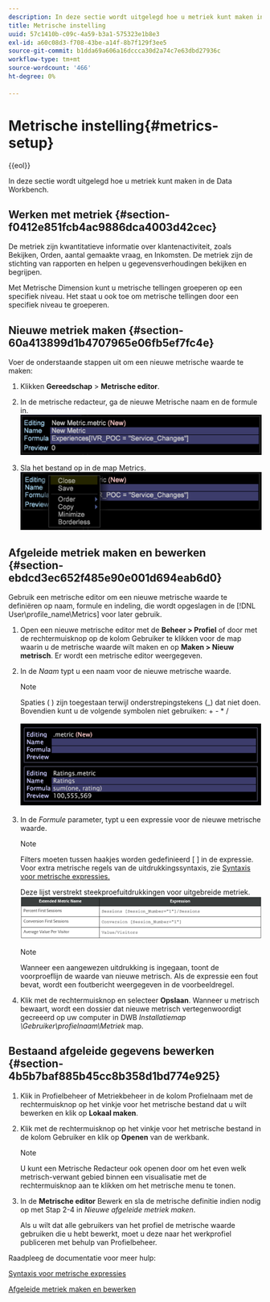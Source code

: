 ```yaml
---
description: In deze sectie wordt uitgelegd hoe u metriek kunt maken in de Data Workbench.
title: Metrische instelling
uuid: 57c1410b-c09c-4a59-b3a1-575323e1b8e3
exl-id: a60c08d3-f708-43be-a14f-8b7f129f3ee5
source-git-commit: b1dda69a606a16dccca30d2a74c7e63dbd27936c
workflow-type: tm+mt
source-wordcount: '466'
ht-degree: 0%

---
```


# Metrische instelling{#metrics-setup}

{{eol}}

In deze sectie wordt uitgelegd hoe u metriek kunt maken in de Data Workbench.

## Werken met metriek {#section-f0412e851fcb4ac9886dca4003d42cec}

De metriek zijn kwantitatieve informatie over klantenactiviteit, zoals Bekijken, Orden, aantal gemaakte vraag, en Inkomsten. De metriek zijn de stichting van rapporten en helpen u gegevensverhoudingen bekijken en begrijpen.

Met Metrische Dimension kunt u metrische tellingen groeperen op een specifiek niveau. Het staat u ook toe om metrische tellingen door een specifiek niveau te groeperen.

## Nieuwe metriek maken {#section-60a413899d1b4707965e06fb5ef7fc4e}

Voer de onderstaande stappen uit om een nieuwe metrische waarde te maken:

1. Klikken **Gereedschap** > **Metrische editor**.

1. In de metrische redacteur, ga de nieuwe Metrische naam en de formule in. ![](assets/dwb_impl_metrics1.png)

1. Sla het bestand op in de map Metrics. ![](assets/dwb_impl_metrics2.png)

## Afgeleide metriek maken en bewerken {#section-ebdcd3ec652f485e90e001d694eab6d0}

Gebruik een metrische editor om een nieuwe metrische waarde te definiëren op naam, formule en indeling, die wordt opgeslagen in de [!DNL User\profile_name\Metrics] voor later gebruik.

1. Open een nieuwe metrische editor met de **Beheer > Profiel** of door met de rechtermuisknop op de kolom Gebruiker te klikken voor de map waarin u de metrische waarde wilt maken en op **Maken > Nieuw metrisch**. Er wordt een metrische editor weergegeven.

1. In de *Naam* typt u een naam voor de nieuwe metrische waarde.

   >[!NOTE]
   >
   >Spaties ( ) zijn toegestaan terwijl onderstrepingstekens (_) dat niet doen. Bovendien kunt u de volgende symbolen niet gebruiken: + - &#42; /

   ![](assets/dwb_impl_metrics3.png)

1. In de *Formule* parameter, typt u een expressie voor de nieuwe metrische waarde.

   >[!NOTE]
   >
   >Filters moeten tussen haakjes worden gedefinieerd [ ] in de expressie. Voor extra metrische regels van de uitdrukkingssyntaxis, zie [Syntaxis voor metrische expressies.](https://experienceleague.adobe.com/docs/data-workbench/using/client/qry-lang-syntx/c-syntx-mtrc-exp.html)

   Deze lijst verstrekt steekproefuitdrukkingen voor uitgebreide metriek. ![](assets/dwb_impl_metrics4.png)

   >[!NOTE]
   >
   >Wanneer een aangewezen uitdrukking is ingegaan, toont de voorproeflijn de waarde van nieuwe metrisch. Als de expressie een fout bevat, wordt een foutbericht weergegeven in de voorbeeldregel.

1. Klik met de rechtermuisknop en selecteer **Opslaan**. Wanneer u metrisch bewaart, wordt een dossier dat nieuwe metrisch vertegenwoordigt gecreeerd op uw computer in DWB *Installatiemap \Gebruiker\profielnaam\Metriek* map.

## Bestaand afgeleide gegevens bewerken {#section-4b5b7baf885b45cc8b358d1bd774e925}

1. Klik in Profielbeheer of Metriekbeheer in de kolom Profielnaam met de rechtermuisknop op het vinkje voor het metrische bestand dat u wilt bewerken en klik op **Lokaal maken**.
1. Klik met de rechtermuisknop op het vinkje voor het metrische bestand in de kolom Gebruiker en klik op **Openen** van de werkbank.

   >[!NOTE]
   >
   >U kunt een Metrische Redacteur ook openen door om het even welk metrisch-verwant gebied binnen een visualisatie met de rechtermuisknop aan te klikken om het metrische menu te tonen.

1. In de **Metrische editor** Bewerk en sla de metrische definitie indien nodig op met Stap 2-4 in *Nieuwe afgeleide metriek maken*.

   Als u wilt dat alle gebruikers van het profiel de metrische waarde gebruiken die u hebt bewerkt, moet u deze naar het werkprofiel publiceren met behulp van Profielbeheer.

Raadpleeg de documentatie voor meer hulp:

[Syntaxis voor metrische expressies](https://experienceleague.adobe.com/docs/data-workbench/using/client/qry-lang-syntx/c-syntx-mtrc-exp.html)

[Afgeleide metriek maken en bewerken](https://experienceleague.adobe.com/docs/data-workbench/using/client/admin-ui/profile-mgr/c-drvd-mtrcs.html)
